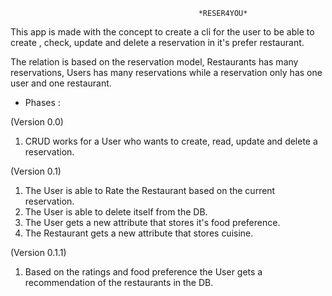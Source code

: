 
                                              *RESER4YOU*

This app is made with the concept to create a cli for the user to be able to create , check, update and delete a reservation in it's prefer restaurant.

The relation is based on the reservation model, Restaurants has many reservations, Users has many reservations while a reservation only has one user and one restaurant.

- Phases :

(Version 0.0)

1. CRUD works for a User who wants to create, read, update and delete a reservation.

(Version 0.1)

1. The User is able to Rate the Restaurant based on the current reservation.
2. The User is able to delete itself from the DB.
3. The User gets a new attribute that stores it's food preference.
4. The Restaurant gets a new attribute that stores cuisine.

(Version 0.1.1)

1. Based on the ratings and food preference the User gets a recommendation of the restaurants in the DB.
